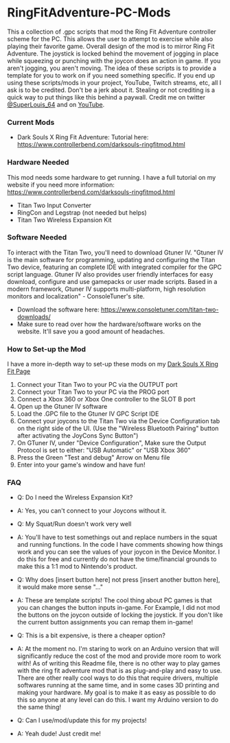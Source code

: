 # RingFitAdventure-PC-Mods
This a collection of .gpc scripts that mod the Ring Fit Adventure controller scheme for the PC. This allows the user to attempt to exercise while also playing their favorite game. Overall design of the mod is to mirror Ring Fit Adventure. The joystick is locked behind the movement of jogging in place while squeezing or punching with the joycon does an action in game. If you aren't jogging, you aren't moving. The idea of these scripts is to provide a template for you to work on if you need something specific. If you end up using these scripts/mods in your project, YouTube, Twitch streams, etc, all I ask is to be credited. Don't be a jerk about it. Stealing or not crediting is a quick way to put things like this behind a paywall. Credit me on twitter [@SuperLouis_64](https://twitter.com/SuperLouis_64) and on [YouTube](https://www.youtube.com/channel/UCaG9FzEfuHkvh7J6W6MH4eA). 

### Current Mods 
- Dark Souls X Ring Fit Adventure: Tutorial here: <https://www.controllerbend.com/darksouls-ringfitmod.html>

### Hardware Needed
This mod needs some hardware to get running. I have a full tutorial on my website if you need more information: <https://www.controllerbend.com/darksouls-ringfitmod.html>
- Titan Two Input Converter
- RingCon and Legstrap (not needed but helps)
- Titan Two Wireless Expansion Kit

### Software Needed
To interact with the Titan Two, you'll need to download Gtuner IV. "Gtuner IV is the main software for programming, updating and configuring the Titan Two device, featuring an complete IDE with integrated compiler for the GPC script language. Gtuner IV also provides user friendly interfaces for easy download, configure and use gamepacks or user made scripts. Based in a modern framework, Gtuner IV supports multi-platform, high resolution monitors and localization" - ConsoleTuner's site. 
- Download the software here: <https://www.consoletuner.com/titan-two-downloads/>
- Make sure to read over how the hardware/software works on the website. It'll save you a good amount of headaches.

### How to Set-up the Mod
I have a more in-depth way to set-up these mods on my [Dark Souls X Ring Fit Page](https://www.controllerbend.com/darksouls-ringfitmod.html)
1. Connect your Titan Two to your PC via the OUTPUT port
2. Connect your Titan Two to your PC via the PROG port
3. Connect a Xbox 360 or Xbox One controller to the SLOT B port
4. Open up the Gtuner IV software
5. Load the .GPC file to the Gtuner IV GPC Script IDE
6. Connect your joycons to the Titan Two via the Device Configuration tab on the right side of the UI. (Use the "Wireless Bluetooth Pairing" button after activating the JoyCons Sync Button")
7. On GTuner IV, under "Device Configuration", Make sure the Output Protocol is set to either: "USB Automatic" or "USB Xbox 360"
8. Press the Green "Test and debug" Arrow on Menu file
9. Enter into your game's window and have fun!

### FAQ
- Q: Do I need the Wireless Expansion Kit?
- A: Yes, you can't connect to your Joycons without it.

- Q: My Squat/Run doesn't work very well
- A: You'll have to test somethings out and replace numbers in the squat and running functions. In the code I have comments showing how things work and you can see the values of your joycon in the Device Monitor. I do this for free and currently do not have the time/financial grounds to make this a 1:1 mod to Nintendo's product.

- Q: Why does [insert button here] not press [insert another button here], it would make more sense "..."
- A: These are template scripts! The cool thing about PC games is that you can changes the button inputs in-game. For Example, I did not mod the buttons on the joycon outside of locking the joystick. If you don't like the current button assignments you can remap them in-game! 

- Q: This is a bit expensive, is there a cheaper option?
- A: At the moment no. I'm staring to work on an Arduino version that will significantly reduce the cost of the mod and provide more room to work with! As of writing this Readme file, there is no other way to play games with the ring fit adventure mod that is as plug-and-play and easy to use. There are other really cool ways to do this that require drivers, multiple softwares running at the same time, and in some cases 3D printing and making your hardware. My goal is to make it as easy as possible to do this so anyone at any level can do this. I want my Arduino version to do the same thing!

- Q: Can I use/mod/update this for my projects!
- A: Yeah dude! Just credit me!
